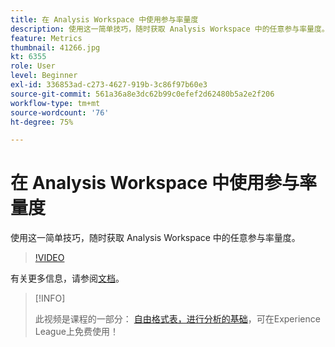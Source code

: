 ```yaml
---
title: 在 Analysis Workspace 中使用参与率量度
description: 使用这一简单技巧，随时获取 Analysis Workspace 中的任意参与率量度。
feature: Metrics
thumbnail: 41266.jpg
kt: 6355
role: User
level: Beginner
exl-id: 336853ad-c273-4627-919b-3c86f97b60e3
source-git-commit: 561a36a8e3dc62b99c0efef2d62480b5a2e2f206
workflow-type: tm+mt
source-wordcount: '76'
ht-degree: 75%

---
```


# 在 Analysis Workspace 中使用参与率量度

使用这一简单技巧，随时获取 Analysis Workspace 中的任意参与率量度。

>[!VIDEO](https://video.tv.adobe.com/v/41266/?quality=12&learn=on)

有关更多信息，请参阅[文档](https://experienceleague.adobe.com/docs/analytics/components/calculated-metrics/calcmetric-workflow/participation-metric.html)。

>[!INFO]
>
> 此视频是课程的一部分： [自由格式表，进行分析的基础](https://experienceleague.adobe.com/?recommended=Analytics-U-1-2020.3)，可在Experience League上免费使用！
